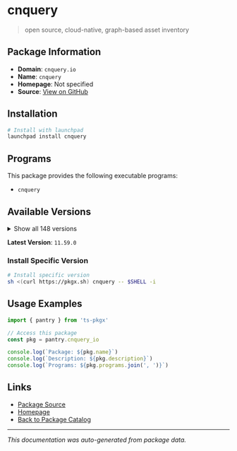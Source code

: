 # cnquery

> open source, cloud-native, graph-based asset inventory

## Package Information

- **Domain**: `cnquery.io`
- **Name**: `cnquery`
- **Homepage**: Not specified
- **Source**: [View on GitHub](https://github.com/pkgxdev/pantry/tree/main/projects/cnquery.io/package.yml)

## Installation

```bash
# Install with launchpad
launchpad install cnquery
```

## Programs

This package provides the following executable programs:

- `cnquery`

## Available Versions

<details>
<summary>Show all 148 versions</summary>

- `11.59.0`, `11.58.0`, `11.57.2`, `11.57.1`, `11.57.0`
- `11.56.0`, `11.55.0`, `11.54.0`, `11.53.2`, `11.53.1`
- `11.53.0`, `11.52.0`, `11.51.2`, `11.51.1`, `11.51.0`
- `11.50.0`, `11.49.0`, `11.48.0`, `11.47.1`, `11.47.0`
- `11.46.2`, `11.46.1`, `11.46.0`, `11.45.1`, `11.45.0`
- `11.44.0`, `11.43.0`, `11.42.0`, `11.41.0`, `11.40.0`
- `11.39.0`, `11.38.0`, `11.37.1`, `11.37.0`, `11.36.2`
- `11.36.1`, `11.36.0`, `11.35.0`, `11.34.0`, `11.33.1`
- `11.33.0`, `11.32.0`, `11.31.1`, `11.31.0`, `11.30.2`
- `11.30.1`, `11.30.0`, `11.29.0`, `11.28.1`, `11.28.0`
- `11.27.0`, `11.26.0`, `11.25.0`, `11.24.0`, `11.23.2`
- `11.23.1`, `11.23.0`, `11.22.0`, `11.21.1`, `11.21.0`
- `11.20.1`, `11.20.0`, `11.19.1`, `11.19.0`, `11.18.0`
- `11.17.0`, `11.16.1`, `11.16.0`, `11.15.1`, `11.15.0`
- `11.14.1`, `11.14.0`, `11.13.2`, `11.13.1`, `11.13.0`
- `11.12.2`, `11.12.1`, `11.12.0`, `11.11.0`, `11.10.0`
- `11.9.1`, `11.9.0`, `11.8.0`, `11.7.3`, `11.7.2`
- `11.7.1`, `11.7.0`, `11.6.3`, `11.6.2`, `11.6.1`
- `11.6.0`, `11.5.0`, `11.4.3`, `11.4.2`, `11.4.1`
- `11.4.0`, `11.3.1`, `11.3.0`, `11.2.0`, `11.1.1`
- `11.1.0`, `11.0.2`, `11.0.1`, `11.0.0`, `10.12.2`
- `10.12.1`, `10.12.0`, `10.11.1`, `10.11.0`, `10.10.0`
- `10.9.3`, `10.9.2`, `10.9.1`, `10.9.0`, `10.8.4`
- `10.8.3`, `10.8.2`, `10.8.1`, `10.8.0`, `10.7.3`
- `10.7.2`, `10.7.1`, `10.7.0`, `10.6.1`, `10.6.0`
- `10.5.0`, `10.4.2`, `10.4.1`, `10.4.0`, `10.3.4`
- `10.3.3`, `10.3.2`, `10.3.1`, `10.3.0`, `10.2.0`
- `10.1.6`, `10.1.5`, `10.1.4`, `10.1.3`, `10.1.2`
- `10.1.1`, `10.1.0`, `10.0.3`, `10.0.2`, `10.0.1`
- `10.0.0`, `9.14.0`, `9.13.0`

</details>

**Latest Version**: `11.59.0`

### Install Specific Version

```bash
# Install specific version
sh <(curl https://pkgx.sh) cnquery -- $SHELL -i
```

## Usage Examples

```typescript
import { pantry } from 'ts-pkgx'

// Access this package
const pkg = pantry.cnquery_io

console.log(`Package: ${pkg.name}`)
console.log(`Description: ${pkg.description}`)
console.log(`Programs: ${pkg.programs.join(', ')}`)
```

## Links

- [Package Source](https://github.com/pkgxdev/pantry/tree/main/projects/cnquery.io/package.yml)
- [Homepage](#)
- [Back to Package Catalog](../package-catalog.md)

---

*This documentation was auto-generated from package data.*

